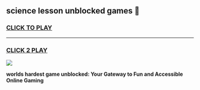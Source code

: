 
## science lesson unblocked games 👋
<h3>
<a href="https://premium.freeplayer.one?title=science_lesson_unblocked_games&ref=13F">CLICK TO PLAY</a></h3>
<hr>

<h3>
<a href="https://premium.freeplayer.one?title=science_lesson_unblocked_games&ref=13F">CLICK 2 PLAY</a>
  
</h3>

<a href="https://premium.freeplayer.one?title=science_lesson_unblocked_games&ref=12F/"><img src="https://clearcache.store/games.png"></a>


**worlds hardest game unblocked: Your Gateway to Fun and Accessible Online Gaming**
